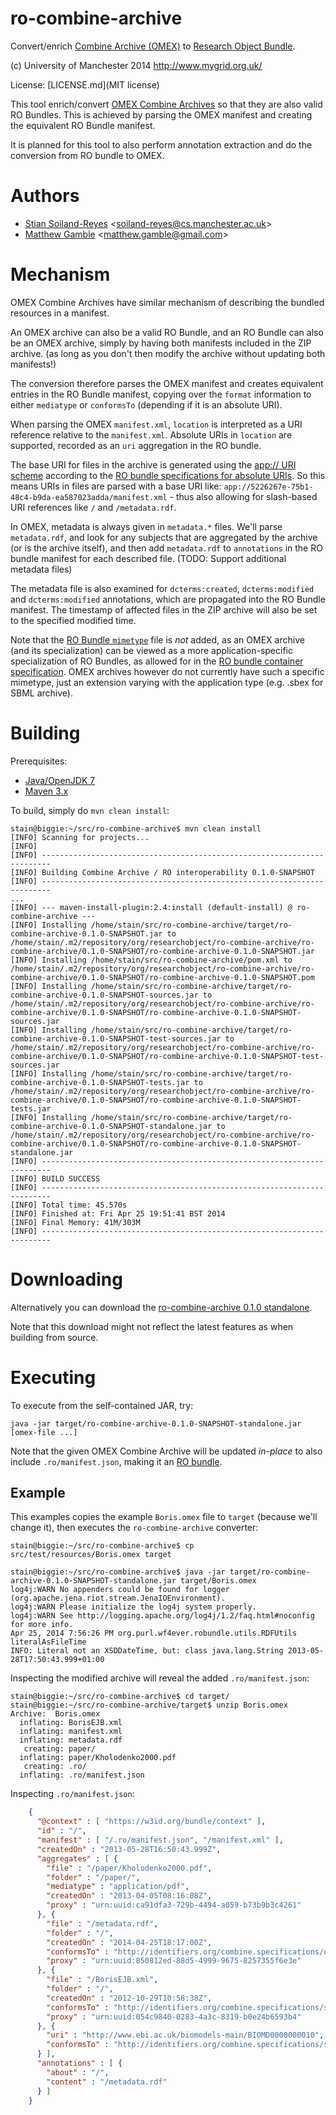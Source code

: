 ro-combine-archive
==================

Convert/enrich [Combine Archive (OMEX)](http://co.mbine.org/documents/archive) to 
[Research Object Bundle](https://w3id.org/bundle).

(c) University of Manchester 2014
http://www.mygrid.org.uk/

License: [LICENSE.md](MIT license)


This tool enrich/convert
[OMEX Combine Archives](http://co.mbine.org/documents/archive)
so that they are also valid RO Bundles. This is achieved
by parsing the OMEX manifest and creating the equivalent
RO Bundle manifest.

It is planned for this tool to also perform annotation extraction
and do the conversion from RO bundle to OMEX.


# Authors
* [Stian Soiland-Reyes](http://orcid.org/0000-0001-9842-9718) &lt;soiland-reyes@cs.manchester.ac.uk&gt;
* [Matthew Gamble](http://orcid.org/0000-0003-4913-1485) &lt;matthew.gamble@gmail.com&gt;


# Mechanism

OMEX Combine Archives have similar mechanism of describing the bundled resources in a manifest.

An OMEX archive can also be a valid RO Bundle, and an RO Bundle can also be an
OMEX archive, simply by having both manifests included in the ZIP archive. 
(as long as you don't then modify the archive without updating both manifests!)

The conversion therefore parses the OMEX manifest and creates equivalent entries
in the RO Bundle manifest, copying over the `format` information to either 
`mediatype` or `conformsTo` (depending if it is an absolute URI).

When parsing the OMEX `manifest.xml`, `location` is interpreted as a URI
reference relative to the `manifest.xml`. Absolute URIs in `location` are
supported, recorded as an `uri` aggregation in the RO bundle.

The base URI for files in the archive
is generated using the [app:// URI scheme](http://www.w3.org/TR/app-uri/)
according to the [RO bundle specifications for absolute
URIs](http://wf4ever.github.io/ro/bundle/#absolute-uris). So
this means URIs in files are parsed with a base URI like:
`app://5226267e-75b1-48c4-b9da-ea587023adda/manifest.xml` - thus
also allowing for slash-based URI references like `/` and `/metadata.rdf`.

In OMEX, metadata is always given in `metadata.*` files. We'll parse
`metadata.rdf`, and look for any subjects that are aggregated
by the archive (or is the archive itself), and then add `metadata.rdf` to
`annotations` in the RO bundle manifest for each described file. 
(TODO: Support additional metadata files)

The metadata file is also examined for `dcterms:created`, `dcterms:modified`
and `dcterms:modified` annotations, which are propagated into the RO Bundle
manifest. The timestamp of affected files in the ZIP archive will also be set
to the specified modified time.

Note that the [RO Bundle `mimetype`](http://wf4ever.github.io/ro/bundle/#ucf)
file is *not* added, as an OMEX archive (and its
specialization) can be viewed as a more application-specific specialization of
RO Bundles, as allowed for in the [RO bundle container
specification](http://wf4ever.github.io/ro/bundle/#ro-bundle-container). OMEX archives
however do not currently have such a specific mimetype, just an extension varying
with the application type (e.g. .sbex for SBML archive).


# Building

Prerequisites:
 * [Java/OpenJDK 7](http://www.oracle.com/technetwork/java/javase/downloads/jdk7-downloads-1880260.html)
 * [Maven 3.x](http://maven.apache.org/download.cgi)

To build, simply do `mvn clean install`:

    stain@biggie:~/src/ro-combine-archive$ mvn clean install
    [INFO] Scanning for projects...
    [INFO]                                                                         
    [INFO] ------------------------------------------------------------------------
    [INFO] Building Combine Archive / RO interoperability 0.1.0-SNAPSHOT
    [INFO] ------------------------------------------------------------------------
    ...
    [INFO] --- maven-install-plugin:2.4:install (default-install) @ ro-combine-archive ---
    [INFO] Installing /home/stain/src/ro-combine-archive/target/ro-combine-archive-0.1.0-SNAPSHOT.jar to /home/stain/.m2/repository/org/researchobject/ro-combine-archive/ro-combine-archive/0.1.0-SNAPSHOT/ro-combine-archive-0.1.0-SNAPSHOT.jar
    [INFO] Installing /home/stain/src/ro-combine-archive/pom.xml to /home/stain/.m2/repository/org/researchobject/ro-combine-archive/ro-combine-archive/0.1.0-SNAPSHOT/ro-combine-archive-0.1.0-SNAPSHOT.pom
    [INFO] Installing /home/stain/src/ro-combine-archive/target/ro-combine-archive-0.1.0-SNAPSHOT-sources.jar to /home/stain/.m2/repository/org/researchobject/ro-combine-archive/ro-combine-archive/0.1.0-SNAPSHOT/ro-combine-archive-0.1.0-SNAPSHOT-sources.jar
    [INFO] Installing /home/stain/src/ro-combine-archive/target/ro-combine-archive-0.1.0-SNAPSHOT-test-sources.jar to /home/stain/.m2/repository/org/researchobject/ro-combine-archive/ro-combine-archive/0.1.0-SNAPSHOT/ro-combine-archive-0.1.0-SNAPSHOT-test-sources.jar
    [INFO] Installing /home/stain/src/ro-combine-archive/target/ro-combine-archive-0.1.0-SNAPSHOT-tests.jar to /home/stain/.m2/repository/org/researchobject/ro-combine-archive/ro-combine-archive/0.1.0-SNAPSHOT/ro-combine-archive-0.1.0-SNAPSHOT-tests.jar
    [INFO] Installing /home/stain/src/ro-combine-archive/target/ro-combine-archive-0.1.0-SNAPSHOT-standalone.jar to /home/stain/.m2/repository/org/researchobject/ro-combine-archive/ro-combine-archive/0.1.0-SNAPSHOT/ro-combine-archive-0.1.0-SNAPSHOT-standalone.jar
    [INFO] ------------------------------------------------------------------------
    [INFO] BUILD SUCCESS
    [INFO] ------------------------------------------------------------------------
    [INFO] Total time: 45.570s
    [INFO] Finished at: Fri Apr 25 19:51:41 BST 2014
    [INFO] Final Memory: 41M/303M
    [INFO] ------------------------------------------------------------------------

# Downloading

Alternatively you can download the [ro-combine-archive 0.1.0
standalone](http://build.mygrid.org.uk/maven/repository/org/researchobject/ro-combine-archive/ro-combine-archive/0.1.0/ro-combine-archive-0.1.0-standalone.jar).

Note that this download might not reflect the latest features as when building from source.


# Executing

To execute from the self-contained JAR, try:

    java -jar target/ro-combine-archive-0.1.0-SNAPSHOT-standalone.jar [omex-file ...]

Note that the given OMEX Combine Archive will be updated *in-place* to also
include `.ro/manifest.json`, making it an [RO bundle](https://w3id.org/bundle).


## Example

This examples copies the example `Boris.omex` file to `target` (because we'll change it), then
executes the `ro-combine-archive` converter:

    stain@biggie:~/src/ro-combine-archive$ cp src/test/resources/Boris.omex target
    
    stain@biggie:~/src/ro-combine-archive$ java -jar target/ro-combine-archive-0.1.0-SNAPSHOT-standalone.jar target/Boris.omex 
    log4j:WARN No appenders could be found for logger (org.apache.jena.riot.stream.JenaIOEnvironment).
    log4j:WARN Please initialize the log4j system properly.
    log4j:WARN See http://logging.apache.org/log4j/1.2/faq.html#noconfig for more info.
    Apr 25, 2014 7:56:26 PM org.purl.wf4ever.robundle.utils.RDFUtils literalAsFileTime
    INFO: Literal not an XSDDateTime, but: class java.lang.String 2013-05-28T17:50:43.999+01:00

Inspecting the modified archive will reveal the added `.ro/manifest.json`:

    stain@biggie:~/src/ro-combine-archive$ cd target/
    stain@biggie:~/src/ro-combine-archive/target$ unzip Boris.omex
    Archive:  Boris.omex
      inflating: BorisEJB.xml            
      inflating: manifest.xml            
      inflating: metadata.rdf            
       creating: paper/
      inflating: paper/Kholodenko2000.pdf  
       creating: .ro/
      inflating: .ro/manifest.json       

Inspecting `.ro/manifest.json`:
      
```json      
    {
      "@context" : [ "https://w3id.org/bundle/context" ],
      "id" : "/",
      "manifest" : [ "/.ro/manifest.json", "/manifest.xml" ],
      "createdOn" : "2013-05-28T16:50:43.999Z",
      "aggregates" : [ {
        "file" : "/paper/Kholodenko2000.pdf",
        "folder" : "/paper/",
        "mediatype" : "application/pdf",
        "createdOn" : "2013-04-05T08:16:08Z",
        "proxy" : "urn:uuid:ca91dfa3-729b-4494-a059-b73b9b3c4261"
      }, {
        "file" : "/metadata.rdf",
        "folder" : "/",
        "createdOn" : "2014-04-25T18:17:00Z",
        "conformsTo" : "http://identifiers.org/combine.specifications/omex-metadata",
        "proxy" : "urn:uuid:850812ed-88d5-4999-9675-8257355f6e3e"
      }, {
        "file" : "/BorisEJB.xml",
        "folder" : "/",
        "createdOn" : "2012-10-29T10:58:38Z",
        "conformsTo" : "http://identifiers.org/combine.specifications/sbml",
        "proxy" : "urn:uuid:054c9840-0283-4a3c-8319-b0e24b6593b4"
      }, {
        "uri" : "http://www.ebi.ac.uk/biomodels-main/BIOMD0000000010",
        "conformsTo" : "http://identifiers.org/combine.specifications/sbml"
      } ],
      "annotations" : [ {
        "about" : "/",
        "content" : "/metadata.rdf"
      } ]
    }
```
    
